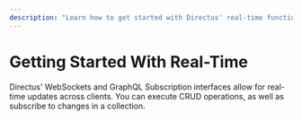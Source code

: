 ```yaml
---
description: "Learn how to get started with Directus' real-time functionality."
---
```



# Getting Started With Real-Time

Directus' WebSockets and GraphQL Subscription interfaces allow for real-time updates across clients. You can execute
CRUD operations, as well as subscribe to changes in a collection.

<Card
  title="WebSockets"
  h="2"
  text="Learn how to use Directus' WebSockets Interface."
  url="/guides/real-time/getting-started/websockets" />

<Card
  title="GraphQL Subscriptions"
  h="2"
  text="Learn how to use GraphQL Subscriptions."
  url="/guides/real-time/getting-started/graphql" />

